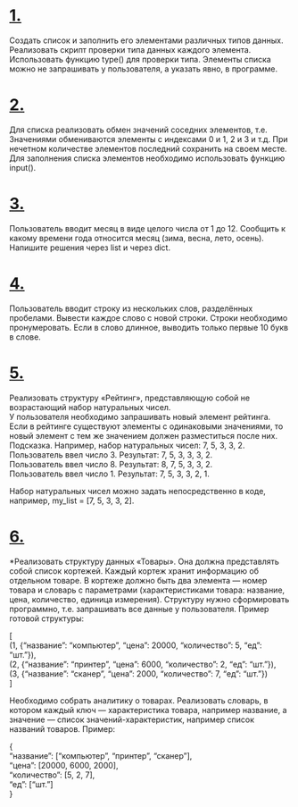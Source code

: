 # [1.](https://github.com/kornilovaap/Python_GeekBrains.ru/blob/main/Lesson_2/tasks/1.py) 
Создать список и заполнить его элементами различных типов данных. Реализовать скрипт проверки типа данных каждого элемента. 
Использовать функцию type() для проверки типа. Элементы списка можно не запрашивать у пользователя, а указать явно, в программе.
 
# [2.](https://github.com/kornilovaap/Python_GeekBrains.ru/blob/main/Lesson_2/tasks/2.py) 
Для списка реализовать обмен значений соседних элементов, т.е. Значениями обмениваются элементы с индексами 0 и 1, 2 и 3 и т.д. 
При нечетном количестве элементов последний сохранить на своем месте. Для заполнения списка элементов необходимо использовать функцию input().
 
# [3.](https://github.com/kornilovaap/Python_GeekBrains.ru/blob/main/Lesson_2/tasks/3.py) 
Пользователь вводит месяц в виде целого числа от 1 до 12. Сообщить к какому времени года относится месяц (зима, весна, лето, осень). 
Напишите решения через list и через dict.
 
# [4.](https://github.com/kornilovaap/Python_GeekBrains.ru/blob/main/Lesson_2/tasks/4.py) 
Пользователь вводит строку из нескольких слов, разделённых пробелами. Вывести каждое слово с новой строки. 
Строки необходимо пронумеровать. Если в слово длинное, выводить только первые 10 букв в слове.
 
# [5.](https://github.com/kornilovaap/Python_GeekBrains.ru/blob/main/Lesson_2/tasks/5.py) 
Реализовать структуру «Рейтинг», представляющую собой не возрастающий набор натуральных чисел.  
У пользователя необходимо запрашивать новый элемент рейтинга. 
Если в рейтинге существуют элементы с одинаковыми значениями, то новый элемент с тем же значением должен разместиться после них.
Подсказка. Например, набор натуральных чисел: 7, 5, 3, 3, 2.    
Пользователь ввел число 3. Результат: 7, 5, 3, 3, 3, 2.    
Пользователь ввел число 8. Результат: 8, 7, 5, 3, 3, 2.   
Пользователь ввел число 1. Результат: 7, 5, 3, 3, 2, 1.    
 
Набор натуральных чисел можно задать непосредственно в коде, например, my_list = [7, 5, 3, 3, 2]. 
 
# [6.](https://github.com/kornilovaap/Python_GeekBrains.ru/blob/main/Lesson_2/tasks/6.py) 
*Реализовать структуру данных «Товары». Она должна представлять собой список кортежей. 
Каждый кортеж хранит информацию об отдельном товаре. В кортеже должно быть два элемента — номер товара и словарь с параметрами 
(характеристиками товара: название, цена, количество, единица измерения). Структуру нужно сформировать программно, т.е. запрашивать все данные у пользователя. 
Пример готовой структуры: 
 
[     
    (1, {“название”: “компьютер”, “цена”: 20000, “количество”: 5, “eд”: “шт.”}),    
    (2, {“название”: “принтер”, “цена”: 6000, “количество”: 2, “eд”: “шт.”}),      
    (3, {“название”: “сканер”, “цена”: 2000, “количество”: 7, “eд”: “шт.”})     
]     
     
Необходимо собрать аналитику о товарах. Реализовать словарь, в котором каждый ключ — характеристика товара, например название, 
а значение — список значений-характеристик, например список названий товаров. 
Пример: 
 
{     
“название”: [“компьютер”, “принтер”, “сканер”],     
“цена”: [20000, 6000, 2000],     
“количество”: [5, 2, 7],     
“ед”: [“шт.”]    
}     
  
